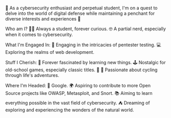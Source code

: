  👋 As a cybersecurity enthusiast and perpetual student, 
 I'm on a quest to delve into the world of digital defense while maintaining a penchant for diverse interests and experiences 👋

Who am I?
👨‍🎓 Always a student, forever curious.
🤓 A partial nerd, especially when it comes to cybersecurity.

What I'm Engaged In:
🐍 Engaging in the intricacies of pentester testing.
💻 Exploring the realms of web development.

Stuff I Cherish:
💾 Forever fascinated by learning new things.
🕹️ Nostalgic for old-school games, especially classic titles. 👾
🚴 Passionate about cycling through life's adventures.

Where I'm Headed:
🚀 Google.
🌍 Aspiring to contribute to more Open Source projects like OWASP, Metasploit, and Snort.
📚 Aiming to learn everything possible in the vast field of cybersecurity.
⛺ Dreaming of exploring and experiencing the wonders of the natural world.
